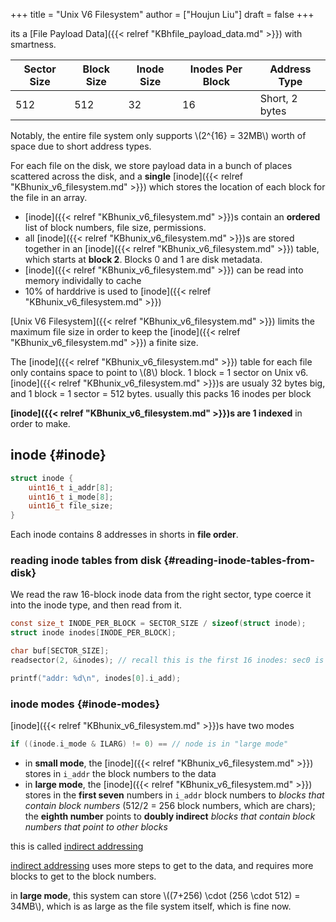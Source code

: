 +++
title = "Unix V6 Filesystem"
author = ["Houjun Liu"]
draft = false
+++

its a [File Payload Data]({{< relref "KBhfile_payload_data.md" >}}) with smartness.

| Sector Size | Block Size | Inode Size | Inodes Per Block | Address Type   |
|-------------|------------|------------|------------------|----------------|
| 512         | 512        | 32         | 16               | Short, 2 bytes |

Notably, the entire file system only supports \\(2^{16} = 32MB\\) worth of space due to short address types.

For each file on the disk, we store payload data in a bunch of places scattered across the disk, and a **single** [inode]({{< relref "KBhunix_v6_filesystem.md" >}}) which stores the location of each block for the file in an array.

-   [inode]({{< relref "KBhunix_v6_filesystem.md" >}})s contain an **ordered** list of block numbers, file size, permissions.
-   all [inode]({{< relref "KBhunix_v6_filesystem.md" >}})s are stored together in an [inode]({{< relref "KBhunix_v6_filesystem.md" >}}) table, which starts at **block 2**. Blocks 0 and 1 are disk metadata.
-   [inode]({{< relref "KBhunix_v6_filesystem.md" >}}) can be read into memory individally to cache
-   10% of harddrive is used to [inode]({{< relref "KBhunix_v6_filesystem.md" >}})

[Unix V6 Filesystem]({{< relref "KBhunix_v6_filesystem.md" >}}) limits the maximum file size in order to keep the [inode]({{< relref "KBhunix_v6_filesystem.md" >}}) a finite size.

The [inode]({{< relref "KBhunix_v6_filesystem.md" >}}) table for each file only contains space to point to \\(8\\) block. 1 block = 1 sector on Unix v6. [inode]({{< relref "KBhunix_v6_filesystem.md" >}})s are usualy 32 bytes big, and 1 block = 1 sector = 512 bytes. usually this packs 16 inodes per block

****[inode]({{< relref "KBhunix_v6_filesystem.md" >}})s are 1 indexed**** in order to make.


## inode {#inode}

```C
struct inode {
    uint16_t i_addr[8];
    uint16_t i_mode[8];
    uint16_t file_size;
}
```

Each inode contains 8 addresses in shorts in **file order**.


### reading inode tables from disk {#reading-inode-tables-from-disk}

We read the raw 16-block inode data from the right sector, type coerce it into the inode type, and then read from it.

```C
const size_t INODE_PER_BLOCK = SECTOR_SIZE / sizeof(struct inode);
struct inode inodes[INODE_PER_BLOCK];

char buf[SECTOR_SIZE];
readsector(2, &inodes); // recall this is the first 16 inodes: sec0 is fs info, sec1 is supernode

printf("addr: %d\n", inodes[0].i_add);
```


### inode modes {#inode-modes}

[inode]({{< relref "KBhunix_v6_filesystem.md" >}})s have two modes

```C
if ((inode.i_mode & ILARG) != 0) == // node is in "large mode"
```

-   in **small mode**, the [inode]({{< relref "KBhunix_v6_filesystem.md" >}}) stores in `i_addr` the block numbers to the data
-   in **large mode**, the [inode]({{< relref "KBhunix_v6_filesystem.md" >}}) stores in the **first seven** numbers in `i_addr` block numbers to _blocks that contain block numbers_ (512/2 = 256 block numbers, which are chars); the **eighth number** points to **doubly indirect** _blocks that contain block numbers that point to other blocks_

this is called [indirect addressing](#inode-modes)

[indirect addressing](#inode-modes) uses more steps to get to the data, and requires more blocks to get to the block numbers.

in **large mode**, this system can store \\((7+256) \cdot (256 \cdot 512) = 34MB\\), which is as large as the file system itself, which is fine now.
